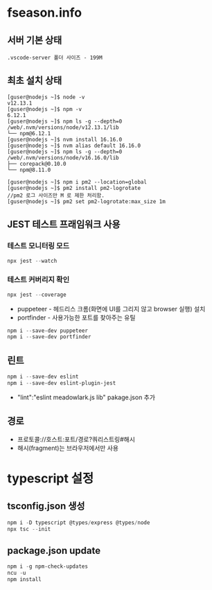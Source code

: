 # fseason.info

## 서버 기본 상태

```
.vscode-server 폴더 사이즈 - 199M
```

## 최초 설치 상태

```
[guser@nodejs ~]$ node -v
v12.13.1
[guser@nodejs ~]$ npm -v
6.12.1
[guser@nodejs ~]$ npm ls -g --depth=0
/web/.nvm/versions/node/v12.13.1/lib
└── npm@6.12.1
[guser@nodejs ~]$ nvm install 16.16.0
[guser@nodejs ~]$ nvm alias default 16.16.0
[guser@nodejs ~]$ npm ls -g --depth=0
/web/.nvm/versions/node/v16.16.0/lib
├── corepack@0.10.0
└── npm@8.11.0

[guser@nodejs ~]$ npm i pm2 --location=global
[guser@nodejs ~]$ pm2 install pm2-logrotate
//pm2 로그 사이즈만 M 로 제한 처리함.
[guser@nodejs ~]$ pm2 set pm2-logrotate:max_size 1m
```

## JEST 테스트 프래임워크 사용

### 테스트 모니터링 모드

```powershell
npx jest --watch
```

### 테스트 커버리지 확인

```powershell
npx jest --coverage   
```

- puppeteer - 헤드리스 크롬(화면에 UI를 그리지 않고 browser 실행) 설치
- portfinder - 사용가능한 포트를 찾아주는 유틸

```powershell
npm i --save-dev puppeteer
npm i --save-dev portfinder
```

## 린트

```powershell
npm i --save-dev eslint
npm i --save-dev eslint-plugin-jest
```

- "lint":"eslint meadowlark.js lib" pakage.json 추가

## 경로

- 프로토콜://호스트:포트/경로?쿼리스트링#해시
- 해시(fragment)는 브라우저에서만 사용
 
# typescript 설정
## tsconfig.json 생성
```powershell
npm i -D typescript @types/express @types/node
npx tsc --init
``` 

## package.json update
```powershell
npm i -g npm-check-updates
ncu -u
npm install
``` 